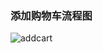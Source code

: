 ### 添加购物车流程图

![addcart](https://raw.githubusercontent.com/Yangliang266/images/master/img/addcart.png)
